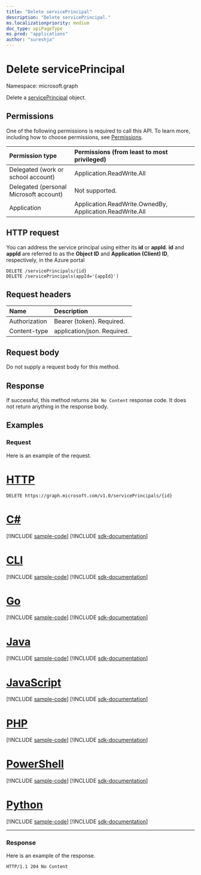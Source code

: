 ```yaml
---
title: "Delete servicePrincipal"
description: "Delete servicePrincipal."
ms.localizationpriority: medium
doc_type: apiPageType
ms.prod: "applications"
author: "sureshja"
---
```


# Delete servicePrincipal

Namespace: microsoft.graph

Delete a [servicePrincipal](../resources/serviceprincipal.md) object.

## Permissions
One of the following permissions is required to call this API. To learn more, including how to choose permissions, see [Permissions](/graph/permissions-reference).

|Permission type      | Permissions (from least to most privileged)              |
|:--------------------|:---------------------------------------------------------|
|Delegated (work or school account) | Application.ReadWrite.All    |
|Delegated (personal Microsoft account) | Not supported.    |
|Application | Application.ReadWrite.OwnedBy, Application.ReadWrite.All |

## HTTP request

You can address the service principal using either its **id** or **appId**. **id** and **appId** are referred to as the **Object ID** and **Application (Client) ID**, respectively, in the Azure portal

<!-- { "blockType": "ignored" } -->
```http
DELETE /servicePrincipals/{id}
DELETE /servicePrincipals(appId='{appId}')
```
## Request headers
| Name       | Description|
|:-----------|:----------|
| Authorization | Bearer {token}. Required.  |
| Content-type | application/json. Required. |

## Request body
Do not supply a request body for this method.

## Response

If successful, this method returns `204 No Content` response code. It does not return anything in the response body.

## Examples
### Request
Here is an example of the request.


# [HTTP](#tab/http)
<!-- {
  "blockType": "request",
  "name": "delete_serviceprincipal"
}-->

```http
DELETE https://graph.microsoft.com/v1.0/servicePrincipals/{id}
```

# [C#](#tab/csharp)
[!INCLUDE [sample-code](../includes/snippets/csharp/delete-serviceprincipal-csharp-snippets.md)]
[!INCLUDE [sdk-documentation](../includes/snippets/snippets-sdk-documentation-link.md)]

# [CLI](#tab/cli)
[!INCLUDE [sample-code](../includes/snippets/cli/delete-serviceprincipal-cli-snippets.md)]
[!INCLUDE [sdk-documentation](../includes/snippets/snippets-sdk-documentation-link.md)]

# [Go](#tab/go)
[!INCLUDE [sample-code](../includes/snippets/go/delete-serviceprincipal-go-snippets.md)]
[!INCLUDE [sdk-documentation](../includes/snippets/snippets-sdk-documentation-link.md)]

# [Java](#tab/java)
[!INCLUDE [sample-code](../includes/snippets/java/delete-serviceprincipal-java-snippets.md)]
[!INCLUDE [sdk-documentation](../includes/snippets/snippets-sdk-documentation-link.md)]

# [JavaScript](#tab/javascript)
[!INCLUDE [sample-code](../includes/snippets/javascript/delete-serviceprincipal-javascript-snippets.md)]
[!INCLUDE [sdk-documentation](../includes/snippets/snippets-sdk-documentation-link.md)]

# [PHP](#tab/php)
[!INCLUDE [sample-code](../includes/snippets/php/delete-serviceprincipal-php-snippets.md)]
[!INCLUDE [sdk-documentation](../includes/snippets/snippets-sdk-documentation-link.md)]

# [PowerShell](#tab/powershell)
[!INCLUDE [sample-code](../includes/snippets/powershell/delete-serviceprincipal-powershell-snippets.md)]
[!INCLUDE [sdk-documentation](../includes/snippets/snippets-sdk-documentation-link.md)]

# [Python](#tab/python)
[!INCLUDE [sample-code](../includes/snippets/python/delete-serviceprincipal-python-snippets.md)]
[!INCLUDE [sdk-documentation](../includes/snippets/snippets-sdk-documentation-link.md)]

---

### Response
Here is an example of the response. 
<!-- {
  "blockType": "response",
  "truncated": true
} -->

```http
HTTP/1.1 204 No Content
```

<!-- uuid: 8fcb5dbc-d5aa-4681-8e31-b001d5168d79
2015-10-25 14:57:30 UTC -->
<!--
{
  "type": "#page.annotation",
  "description": "Delete servicePrincipal",
  "keywords": "",
  "section": "documentation",
  "tocPath": "",
  "suppressions": [
  ]
}
-->

